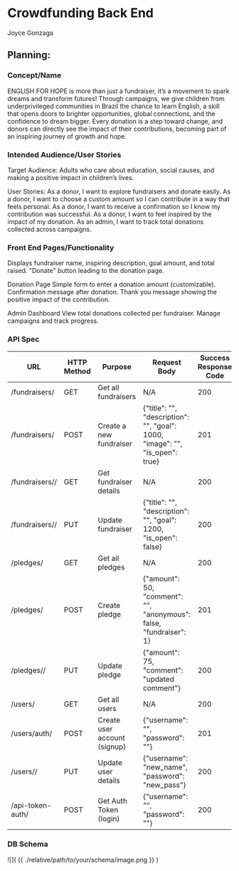 # Crowdfunding Back End
Joyce Gonzaga

## Planning:
### Concept/Name
ENGLISH FOR HOPE is more than just a fundraiser, it’s a movement to spark dreams and transform futures!
Through campaigns, we give children from underprivileged communities in Brazil the chance to learn English, a skill that opens doors to brighter opportunities, global connections, and the confidence to dream bigger. 
Every donation is a step toward change, and donors can directly see the impact of their contributions, becoming part of an inspiring journey of growth and hope.

### Intended Audience/User Stories
Target Audience: Adults who care about education, social causes, and making a positive impact in children’s lives.

User Stories:
As a donor, I want to explore fundraisers and donate easily.
As a donor, I want to choose a custom amount so I can contribute in a way that feels personal.
As a donor, I want to receive a confirmation so I know my contribution was successful.
As a donor, I want to feel inspired by the impact of my donation.
As an admin, I want to track total donations collected across campaigns.

### Front End Pages/Functionality
Displays fundraiser name, inspiring description, goal amount, and total raised.
"Donate" button leading to the donation page.

Donation Page
Simple form to enter a donation amount (customizable).
Confirmation message after donation.
Thank you message showing the positive impact of the contribution.

Admin Dashboard
View total donations collected per fundraiser.
Manage campaigns and track progress.

### API Spec

| URL                   | HTTP Method | Purpose                        | Request Body                                                                 | Success Response Code | Authentication/Authorisation        |
| ---------------------- | ----------- | ------------------------------ | ---------------------------------------------------------------------------- | --------------------- | ----------------------------------- |
| /fundraisers/          | GET         | Get all fundraisers            | N/A                                                                          | 200                   | Public                              |
| /fundraisers/          | POST        | Create a new fundraiser        | {"title": "", "description": "", "goal": 1000, "image": "", "is_open": true} | 201                   | Authenticated user only             |
| /fundraisers/<id>/     | GET         | Get fundraiser details         | N/A                                                                          | 200                   | Public                              |
| /fundraisers/<id>/     | PUT         | Update fundraiser              | {"title": "", "description": "", "goal": 1200, "is_open": false}             | 200                   | Owner only                          |
| /pledges/              | GET         | Get all pledges                | N/A                                                                          | 200                   | Public                              |
| /pledges/              | POST        | Create pledge                  | {"amount": 50, "comment": "", "anonymous": false, "fundraiser": 1}           | 201                   | Authenticated user only             |
| /pledges/<id>/         | PUT         | Update pledge                  | {"amount": 75, "comment": "updated comment"}                                 | 200                   | Supporter only                      |
| /users/                | GET         | Get all users                  | N/A                                                                          | 200                   | Public                              |
| /users/auth/           | POST        | Create user account (signup)   | {"username": "", "password": ""}                                             | 201                   | Public                              |
| /users/<id>/           | PUT         | Update user details            | {"username": "new_name", "password": "new_pass"}                             | 200                   | Owner only                          |
| /api-token-auth/       | POST        | Get Auth Token (login)         | {"username": "", "password": ""}                                             | 200                   | Public                              |


### DB Schema
![]( {{ ./relative/path/to/your/schema/image.png }} )